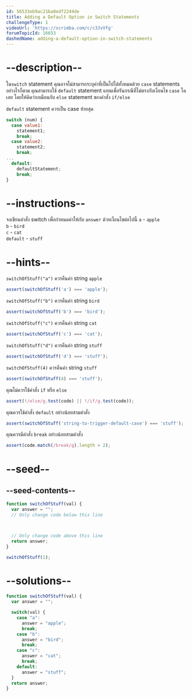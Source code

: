 ```yaml
---
id: 56533eb9ac21ba0edf2244de
title: Adding a Default Option in Switch Statements
challengeType: 1
videoUrl: 'https://scrimba.com/c/c3JvVfg'
forumTopicId: 16653
dashedName: adding-a-default-option-in-switch-statements
---
```


# --description--

ใน`switch` statement คุณอาจไม่สามารถระบุค่าที่เป็นไปได้ทั้งหมดด้วย `case` statements อย่างไรก็ตาม คุณสามารถใช้ `default` statement แทนเพื่อรันกรณีที่ไม่ตรงกับเงื่อนไข `case` ใดเลย โดยให้คิดว่าเหมือนกับ `else` statement ของคำสั่ง `if/else` 


`default` statement ควรเป็น case ท้ายสุด

```js
switch (num) {
  case value1:
    statement1;
    break;
  case value2:
    statement2;
    break;
...
  default:
    defaultStatement;
    break;
}
```

# --instructions--

จงเขียนคำสั่ง switch เพื่อกำหนดค่าให้กับ `answer` ด้วยเงื่อนไขต่อไปนี้
`a` - `apple`  
`b` - `bird`  
`c` - `cat`  
`default` - `stuff`

# --hints--

`switchOfStuff("a")` ควรคืนค่า string `apple`

```js
assert(switchOfStuff('a') === 'apple');
```

`switchOfStuff("b")` ควรคืนค่า string `bird`

```js
assert(switchOfStuff('b') === 'bird');
```

`switchOfStuff("c")` ควรคืนค่า string `cat`

```js
assert(switchOfStuff('c') === 'cat');
```

`switchOfStuff("d")` ควรคืนค่า string `stuff`

```js
assert(switchOfStuff('d') === 'stuff');
```

`switchOfStuff(4)` ควรคืนค่า string `stuff`

```js
assert(switchOfStuff(4) === 'stuff');
```

คุณไม่ควรใช้คำสั่ง `if` หรือ `else`

```js
assert(!/else/g.test(code) || !/if/g.test(code));
```

คุณควรใช้คำสั่ง `default` อย่างน้อยสามคำสั่ง

```js
assert(switchOfStuff('string-to-trigger-default-case') === 'stuff');
```

คุณควรมีคำสั่ง `break` อย่างน้อยสามคำสั่ง

```js
assert(code.match(/break/g).length > 2);
```

# --seed--

## --seed-contents--

```js
function switchOfStuff(val) {
  var answer = "";
  // Only change code below this line



  // Only change code above this line
  return answer;
}

switchOfStuff(1);
```

# --solutions--

```js
function switchOfStuff(val) {
  var answer = "";

  switch(val) {
    case "a":
      answer = "apple";
      break;
    case "b":
      answer = "bird";
      break;
    case "c":
      answer = "cat";
      break;
    default:
      answer = "stuff";
  }
  return answer;
}
```
